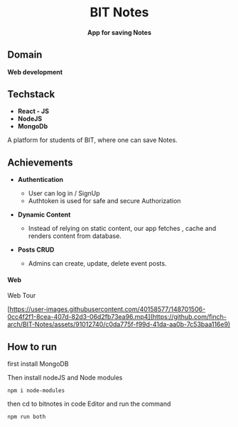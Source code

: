 
<div align="center">
  <h1 align="center">
    BIT Notes
  </h1>
  
<h4 align="center">
  App for saving Notes
</h4>
</div>



## Domain
**Web development**

## Techstack
- **React - JS**
-  **NodeJS** 
-  **MongoDb**
  

A platform for students of BIT, where one can save Notes. 

## Achievements 

- **Authentication**
    - User can log in / SignUp
    - Authtoken is used for safe and secure Authorization
   
- **Dynamic Content**
    - Instead of relying on static content, our app fetches , cache and renders content from database.
    
- **Posts CRUD**
    - Admins can create, update, delete event posts.


#### Web 

Web Tour 



[https://user-images.githubusercontent.com/40158577/148701506-0cc4f2f1-8cea-407d-82d3-06d2fb73ea96.mp4](https://github.com/finch-arch/BIT-Notes/assets/91012740/c0da775f-f99d-41da-aa0b-7c53baa116e9)

## How to run


first install MongoDB

Then install nodeJS and Node modules

```
npm i node-modules
```

then cd to bitnotes in code Editor and run the command

```
npm run both
```




